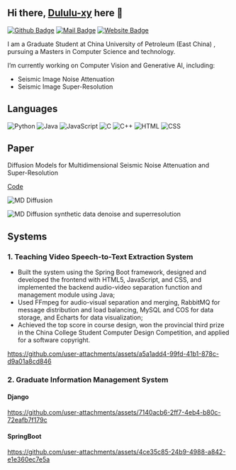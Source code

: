 ## Hi there, [Dululu-xy](https://github.com/Dululu-xy) here 👋
[![Github Badge](https://img.shields.io/badge/-@Dululu-181717?style=flat&logo=GitHub&logoColor=white)](https://github.com/Dululu-xy)
[![Mail Badge](https://img.shields.io/badge/-dululuyaxy@gmail.com-c14438?style=flat&logo=Gmail&logoColor=white)](mailto:dululuyaxy@gmail.com "Connect via Email")
[![Website Badge](https://img.shields.io/badge/-dululu.github.io-5a5a5a?style=flat&logo=vercel&logoColor=white)](https://github.com/Dululu-xy)

I am a Graduate Student at China University of Petroleum (East China) , pursuing a Masters in Computer Science and technology.

I’m currently working on Computer Vision and Generative AI, including: 
- Seismic Image Noise Attenuation
- Seismic Image Super-Resolution

## Languages

![Python](https://img.shields.io/badge/-Python-4B8BBE?&logo=Python&logoColor=fff)
![Java](https://img.shields.io/badge/-Java-888?&logo=Java&logoColor=fff)
![JavaScript](https://img.shields.io/badge/-JavaScript-00599C?&logo=JavaScript%2b%2b)
![C](https://img.shields.io/badge/-C-888?&logo=C&logoColor=fff)
![C++](https://img.shields.io/badge/-C++-00599C?&logo=c%2b%2b)
![HTML](https://img.shields.io/badge/-HTML-00599C?&logo=html)
![CSS](https://img.shields.io/badge/-CSS-00599C?&logo=css)

## Paper
Diffusion Models for Multidimensional Seismic Noise Attenuation and Super-Resolution

[Code](https://github.com/Dululu-xy/MD-Diffusion)

![MD Diffusion](https://github.com/user-attachments/assets/718a8196-c694-4821-9b77-e11737545291)

![MD Diffusion synthetic data denoise and superresolution](https://github.com/user-attachments/assets/ddffeed6-6e66-4def-b56e-5f20ec5228fe)

## Systems
### 1. Teaching Video Speech-to-Text Extraction System

- Built the system using the Spring Boot framework, designed and developed the frontend with HTML5, JavaScript, and CSS, and implemented the backend audio-video separation function and management module using Java;
- Used FFmpeg for audio-visual separation and merging, RabbitMQ for message distribution and load balancing, MySQL and COS for data storage, and Echarts for data visualization;
- Achieved the top score in course design, won the provincial third prize in the China College Student Computer Design Competition, and applied for a software copyright.


https://github.com/user-attachments/assets/a5a1add4-99fd-41b1-878c-d9a01a8cd846

### 2. Graduate Information Management System

#### Django

https://github.com/user-attachments/assets/7140acb6-2ff7-4eb4-b80c-72eafb7f179c

#### SpringBoot

https://github.com/user-attachments/assets/4ce35c85-24b9-4988-a842-e1e360ec7e5a
